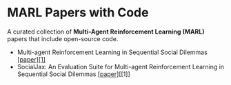 # MARL Papers with Code

A curated collection of **Multi-Agent Reinforcement Learning (MARL)** papers that include open-source code.

- Multi-agent Reinforcement Learning in Sequential Social Dilemmas
[[paper]](https://arxiv.org/abs/1702.03037)[[1]](https://github.com/eugenevinitsky/sequential_social_dilemma_games)
- SocialJax: An Evaluation Suite for Multi-agent Reinforcement Learning in Sequential Social Dilemmas
[[paper]](https://arxiv.org/abs/2503.14576)[[1]]